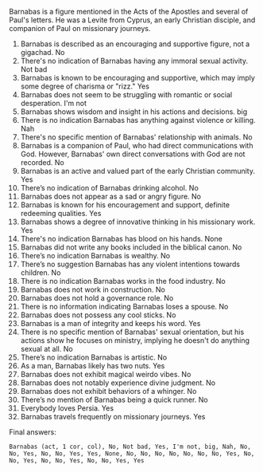 Barnabas is a figure mentioned in the Acts of the Apostles and several of Paul's letters. He was a Levite from Cyprus, an early Christian disciple, and companion of Paul on missionary journeys.

1. Barnabas is described as an encouraging and supportive figure, not a gigachad. No
2. There's no indication of Barnabas having any immoral sexual activity. Not bad
3. Barnabas is known to be encouraging and supportive, which may imply some degree of charisma or "rizz." Yes
4. Barnabas does not seem to be struggling with romantic or social desperation. I'm not
5. Barnabas shows wisdom and insight in his actions and decisions. big
6. There is no indication Barnabas has anything against violence or killing. Nah
7. There's no specific mention of Barnabas' relationship with animals. No
8. Barnabas is a companion of Paul, who had direct communications with God. However, Barnabas' own direct conversations with God are not recorded. No
9. Barnabas is an active and valued part of the early Christian community. Yes
10. There’s no indication of Barnabas drinking alcohol. No
11. Barnabas does not appear as a sad or angry figure. No
12. Barnabas is known for his encouragement and support, definite redeeming qualities. Yes
13. Barnabas shows a degree of innovative thinking in his missionary work. Yes
14. There's no indication Barnabas has blood on his hands. None
15. Barnabas did not write any books included in the biblical canon. No
16. There’s no indication Barnabas is wealthy. No
17. There’s no suggestion Barnabas has any violent intentions towards children. No
18. There is no indication Barnabas works in the food industry. No
19. Barnabas does not work in construction. No
20. Barnabas does not hold a governance role. No
21. There is no information indicating Barnabas loses a spouse. No
22. Barnabas does not possess any cool sticks. No
23. Barnabas is a man of integrity and keeps his word. Yes
24. There is no specific mention of Barnabas' sexual orientation, but his actions show he focuses on ministry, implying he doesn't do anything sexual at all. No
25. There’s no indication Barnabas is artistic. No
26. As a man, Barnabas likely has two nuts. Yes
27. Barnabas does not exhibit magical weirdo vibes. No
28. Barnabas does not notably experience divine judgment. No
29. Barnabas does not exhibit behaviors of a whinger. No
30. There’s no mention of Barnabas being a quick runner. No
31. Everybody loves Persia. Yes
32. Barnabas travels frequently on missionary journeys. Yes

Final answers:

```Barnabas (act, 1 cor, col), No, Not bad, Yes, I'm not, big, Nah, No, No, Yes, No, No, Yes, Yes, None, No, No, No, No, No, No, No, Yes, No, No, Yes, No, No, Yes, No, No, Yes, Yes```